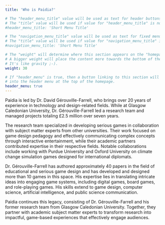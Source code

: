 ```yaml
---
title: 'Who is Paidia?'

# The "header_menu_title" value will be used as text for header buttons.
# The "title" value will be used if value for "header_menu_title" is not provided.
#header_menu_title: 'Short Menu Title'

# The "navigation_menu_title" value will be used as text for fixed menu items.
# The "title" value will be used if value for "navigation_menu_title" is not provided.
#navigation_menu_title: 'Short Menu Title'

# The "weight" will determine where this section appears on the "homepage".
# A bigger weight will place the content more towards the bottom of the page.
# It's like gravity ;-).
weight: 30

# If "header_menu" is true, then a button linking to this section will be placed
# into the header menu at the top of the homepage.
header_menu: true
---
```


Paidia is led by Dr. David Gérouville-Farrell, who brings over 20 years of experience in technology and design-related fields. While at Glasgow Caledonian University, Dr. Gérouville-Farrell led a research team and managed projects totaling £2.5 million over seven years.

The research team specialized in developing serious games in collaboration with subject matter experts from other universities. Their work focused on game design pedagogy and effectively communicating complex concepts through interactive entertainment, while their academic partners contributed expertise in their respective fields. Notable collaborations include working with Purdue University and Oxford University on climate change simulation games designed for international diplomats.

Dr. Gérouville-Farrell has authored approximately 40 papers in the field of educational and serious game design and has developed and designed more than 10 games in this space. His expertise lies in translating intricate ideas into engaging game systems, including digital games, board games, and role-playing games. His skills extend to game design, computer science, artificial intelligence, and public science communication.

Paidia continues this legacy, consisting of Dr. Gérouville-Farrell and his former research team from Glasgow Caledonian University. Together, they partner with academic subject matter experts to transform research into impactful, game-based experiences that effectively engage audiences.
